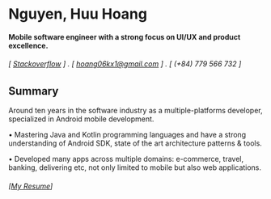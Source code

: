 Nguyen, Huu Hoang
======

#### Mobile software engineer with a strong focus on UI/UX and product excellence.
###### [ [Stackoverflow](https://stackoverflow.com/users/1377819/hoang-nguyen-huu) ] . [ hoang06kx1@gmail.com ] . [ (+84) 779 566 732 ]

Summary
---------
Around ten years in the software industry as a multiple-platforms developer, specialized in Android mobile development.

• Mastering Java and Kotlin programming languages and have a strong understanding of Android SDK, state of the art  architecture patterns  & tools.

• Developed many apps across multiple domains: e-commerce, travel, banking, delivering etc, not only  limited to mobile but also web applications.

###### [[My Resume]()]
